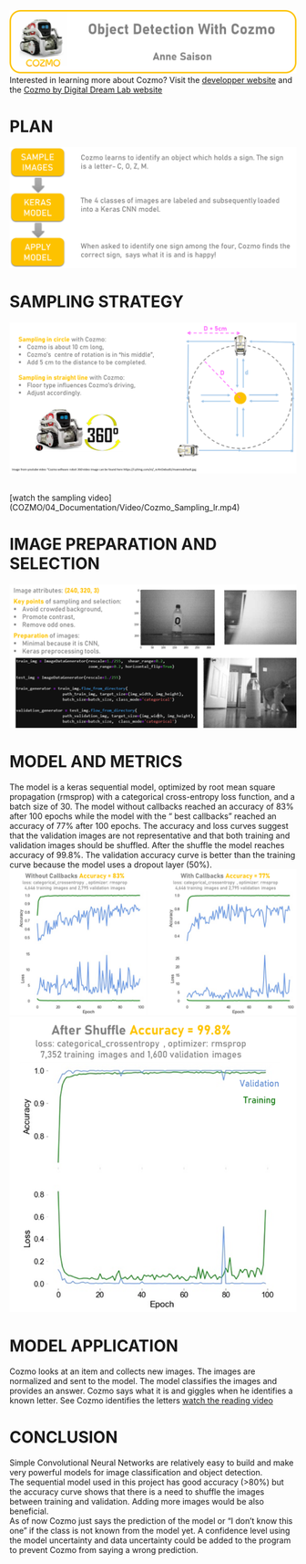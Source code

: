 ![](04_Documentation/Images/COZMO_Title.png)
<br>
Interested in learning more about Cozmo? Visit the [developper website](https://developer.anki.com/)   and the [Cozmo by Digital Dream Lab website](https://www.digitaldreamlabs.com/pages/cozmo)
<br>

# PLAN

![.](04_Documentation/Images/plan.png)
<br>

# SAMPLING STRATEGY

![](04_Documentation/Images/samplingstrategy.png)

<br>
[watch the sampling video](COZMO/04_Documentation/Video/Cozmo_Sampling_lr.mp4)
<br>

# IMAGE PREPARATION AND SELECTION

![](04_Documentation/Images/imageselection.png)

# MODEL AND METRICS
The model is a keras sequential model, optimized by root mean square propagation (rmsprop) with a categorical cross-entropy loss function, and a batch size of 30. The model without callbacks reached an accuracy of 83% after 100 epochs while the model with the “ best callbacks” reached an accuracy of 77% after 100 epochs. The accuracy and loss curves suggest that the validation images are not representative and that both training and validation images should be shuffled. After the shuffle the model reaches accuracy of 99.8%. The validation accuracy curve is better than the training curve because the model uses a dropout layer (50%).
![](04_Documentation/Images/Metrics.png)
![](04_Documentation/Images/Modelshufflesmall.png)



# MODEL APPLICATION
Cozmo looks at an item and collects new images. The images are normalized and sent to the model. The model classifies the images and provides an answer. Cozmo says what it is and giggles when he identifies a known letter. 
See Cozmo identifies the letters [watch the reading video](COZMO/04_Documentation/Video/Cozmo_Read_lr.mp4)

# CONCLUSION
Simple Convolutional Neural Networks are relatively easy to build and make very powerful models for image classification and object detection.
<br>
The sequential model used in this project has good accuracy (>80%) but the accuracy curve shows that there is a need to shuffle the images between training and validation. Adding more images would be also beneficial.
<br>
As of now Cozmo just says the prediction of the model or “I don’t know this one” if the class is not known from the model yet. A confidence level using the model uncertainty and data uncertainty could be added to the program to prevent Cozmo from saying a wrong prediction.

